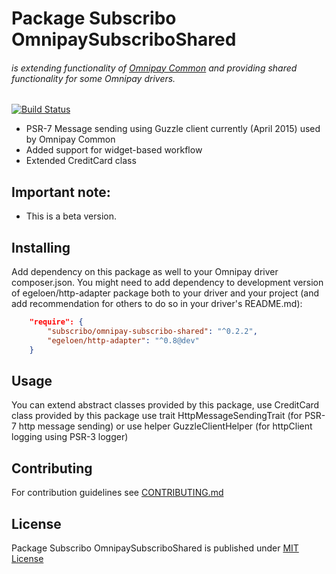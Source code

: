 # Package Subscribo OmnipaySubscriboShared 

###### is extending functionality of [Omnipay Common](https://github.com/thephpleague/omnipay-common) and providing shared functionality for some Omnipay drivers.

[![Build Status](https://travis-ci.org/Subscribo/omnipay-subscribo-shared.svg?branch=master)](https://travis-ci.org/Subscribo/omnipay-subscribo-shared)

- PSR-7 Message sending using Guzzle client currently (April 2015) used by Omnipay Common
- Added support for widget-based workflow
- Extended CreditCard class 

## Important note:

- This is a beta version.

## Installing

Add dependency on this package as well to your Omnipay driver composer.json.
You might need to add dependency to development version of egeloen/http-adapter package both to your driver and your project
(and add recommendation for others to do so in your driver's README.md):

```json
    "require": {
        "subscribo/omnipay-subscribo-shared": "^0.2.2",
        "egeloen/http-adapter": "^0.8@dev"
    }
```

## Usage

You can extend abstract classes provided by this package,
use CreditCard class provided by this package
use trait HttpMessageSendingTrait (for PSR-7 http message sending)
or use helper GuzzleClientHelper (for httpClient logging using PSR-3 logger)

## Contributing

For contribution guidelines see [CONTRIBUTING.md](CONTRIBUTING.md)

## License

Package Subscribo OmnipaySubscriboShared is published under [MIT License](http://opensource.org/licenses/MIT)
